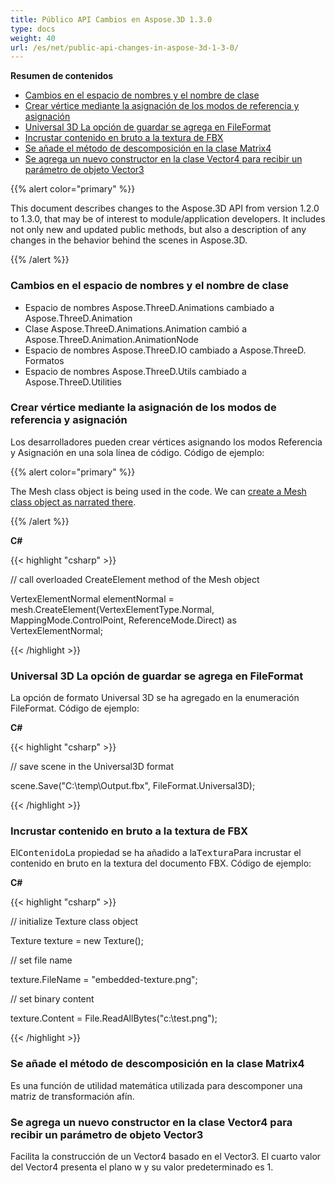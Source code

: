 ```yaml
---
title: Público API Cambios en Aspose.3D 1.3.0
type: docs
weight: 40
url: /es/net/public-api-changes-in-aspose-3d-1-3-0/
---
```

**Resumen de contenidos**

- [Cambios en el espacio de nombres y el nombre de clase](#PublicAPIChangesinAspose.3D1.3.0-Namespaceandclassnamechanges)
- [Crear vértice mediante la asignación de los modos de referencia y asignación](#PublicAPIChangesinAspose.3D1.3.0-CreateVertexbyAssigningtheReferenceandMappingModes)
- [Universal 3D La opción de guardar se agrega en FileFormat](#PublicAPIChangesinAspose.3D1.3.0-Universal3DSavingOptionisaddedintheFileFormat)
- [Incrustar contenido en bruto a la textura de FBX](#PublicAPIChangesinAspose.3D1.3.0-EmbedRawContenttotheTextureofFBX)
- [Se añade el método de descomposición en la clase Matrix4](#PublicAPIChangesinAspose.3D1.3.0-DecomposemethodisaddedintheMatrix4class)
- [Se agrega un nuevo constructor en la clase Vector4 para recibir un parámetro de objeto Vector3](#PublicAPIChangesinAspose.3D1.3.0-AnewconstructorinVector4classisaddedtoreceiveaVector3objectparameter)

{{% alert color="primary" %}} 

This document describes changes to the Aspose.3D API from version 1.2.0 to 1.3.0, that may be of interest to module/application developers. It includes not only new and updated public methods, but also a description of any changes in the behavior behind the scenes in Aspose.3D.

{{% /alert %}} 
###  **Cambios en el espacio de nombres y el nombre de clase**
- Espacio de nombres Aspose.ThreeD.Animations cambiado a Aspose.ThreeD.Animation
- Clase Aspose.ThreeD.Animations.Animation cambió a Aspose.ThreeD.Animation.AnimationNode
- Espacio de nombres Aspose.ThreeD.IO cambiado a Aspose.ThreeD. Formatos
- Espacio de nombres Aspose.ThreeD.Utils cambiado a Aspose.ThreeD.Utilities
###  **Crear vértice mediante la asignación de los modos de referencia y asignación**
Los desarrolladores pueden crear vértices asignando los modos Referencia y Asignación en una sola línea de código. Código de ejemplo:

{{% alert color="primary" %}} 

The Mesh class object is being used in the code. We can [create a Mesh class object as narrated there](/pages/createpage.action?spaceKey=3dnet&title=Create+a+3D+Cube+Mesh&linkCreation=true&fromPageId=19923253).

{{% /alert %}} 

**C#**

{{< highlight "csharp" >}}

 // call overloaded CreateElement method of the Mesh object

VertexElementNormal elementNormal = mesh.CreateElement(VertexElementType.Normal, MappingMode.ControlPoint, ReferenceMode.Direct) as VertexElementNormal;

{{< /highlight >}}

###  **Universal 3D La opción de guardar se agrega en FileFormat**
La opción de formato Universal 3D se ha agregado en la enumeración FileFormat. Código de ejemplo:

**C#**

{{< highlight "csharp" >}}

 // save scene in the Universal3D format

scene.Save("C:\\temp\\Output.fbx", FileFormat.Universal3D);

{{< /highlight >}}

###  **Incrustar contenido en bruto a la textura de FBX**
El<tt>Contenido</tt>La propiedad se ha añadido a la<tt>Textura</tt>Para incrustar el contenido en bruto en la textura del documento FBX. Código de ejemplo:

**C#**

{{< highlight "csharp" >}}

 // initialize Texture class object

Texture texture = new Texture();

// set file name

texture.FileName = "embedded-texture.png";

// set binary content

texture.Content = File.ReadAllBytes("c:\\test.png");

{{< /highlight >}}

###  **Se añade el método de descomposición en la clase Matrix4**
Es una función de utilidad matemática utilizada para descomponer una matriz de transformación afín.
###  **Se agrega un nuevo constructor en la clase Vector4 para recibir un parámetro de objeto Vector3**
Facilita la construcción de un Vector4 basado en el Vector3. El cuarto valor del Vector4 presenta el plano w y su valor predeterminado es 1.
